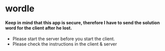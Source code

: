 # wordle

#### Keep in mind that this app is secure, therefore I have to send the solution word for the client after he lost.

* Please start the server before you start the client.
* Please check the instructions in the client & server

